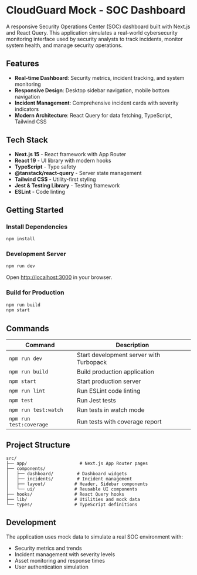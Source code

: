# CloudGuard Mock - SOC Dashboard

A responsive Security Operations Center (SOC) dashboard built with Next.js and React Query. This application simulates a real-world cybersecurity monitoring interface used by security analysts to track incidents, monitor system health, and manage security operations.

## Features

- **Real-time Dashboard**: Security metrics, incident tracking, and system monitoring
- **Responsive Design**: Desktop sidebar navigation, mobile bottom navigation
- **Incident Management**: Comprehensive incident cards with severity indicators
- **Modern Architecture**: React Query for data fetching, TypeScript, Tailwind CSS

## Tech Stack

- **Next.js 15** - React framework with App Router
- **React 19** - UI library with modern hooks
- **TypeScript** - Type safety
- **@tanstack/react-query** - Server state management
- **Tailwind CSS** - Utility-first styling
- **Jest & Testing Library** - Testing framework
- **ESLint** - Code linting

## Getting Started

### Install Dependencies
```bash
npm install
```

### Development Server
```bash
npm run dev
```
Open [http://localhost:3000](http://localhost:3000) in your browser.

### Build for Production
```bash
npm run build
npm start
```

## Commands

| Command | Description |
|---------|-------------|
| `npm run dev` | Start development server with Turbopack |
| `npm run build` | Build production application |
| `npm start` | Start production server |
| `npm run lint` | Run ESLint code linting |
| `npm test` | Run Jest tests |
| `npm run test:watch` | Run tests in watch mode |
| `npm run test:coverage` | Run tests with coverage report |

## Project Structure

```
src/
├── app/                    # Next.js App Router pages
├── components/
│   ├── dashboard/         # Dashboard widgets
│   ├── incidents/         # Incident management
│   ├── layout/           # Header, Sidebar components
│   └── ui/               # Reusable UI components
├── hooks/                # React Query hooks
├── lib/                  # Utilities and mock data
└── types/                # TypeScript definitions
```

## Development

The application uses mock data to simulate a real SOC environment with:
- Security metrics and trends
- Incident management with severity levels
- Asset monitoring and response times
- User authentication simulation